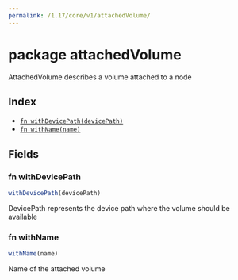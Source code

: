```yaml
---
permalink: /1.17/core/v1/attachedVolume/
---
```


# package attachedVolume

AttachedVolume describes a volume attached to a node

## Index

* [`fn withDevicePath(devicePath)`](#fn-withdevicepath)
* [`fn withName(name)`](#fn-withname)

## Fields

### fn withDevicePath

```ts
withDevicePath(devicePath)
```

DevicePath represents the device path where the volume should be available

### fn withName

```ts
withName(name)
```

Name of the attached volume